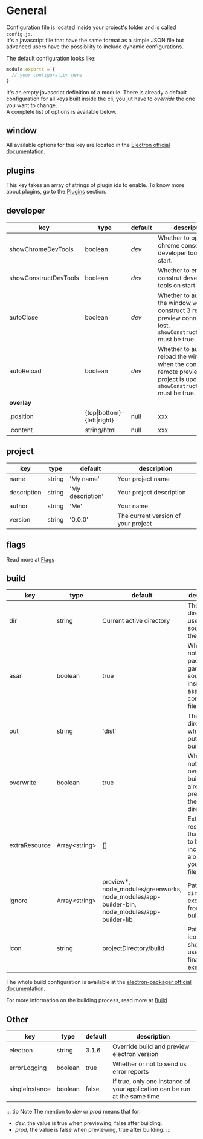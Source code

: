 # General

Configuration file is located inside your project's folder and is called `config.js`.\
It's a javascript file that have the same format as a simple JSON file but advanced users have the possibility to include dynamic configurations.

The default configuration looks like:

```js
module.exports = {
  // your configuration here
}
```

It's an empty javascript definition of a module. There is already a default configuration for all keys built inside the cli, you jut have to *override* the one you want to change. \
A complete list of options is available below.

## window

All available options for this key are located in the [Electron official documentation](https://electronjs.org/docs/api/browser-window#new-browserwindowoptions).

## plugins
This key takes an array of strings of plugin ids to enable. To know more about plugins, go to the [Plugins](/plugins/using-plugins) section.


## developer
| key | type | default | description|
|-----|------|---------|------------|
| showChromeDevTools | boolean | *dev* | Whether to open the chrome console developer tools on start.
| showConstructDevTools | boolean | *dev* | Whether to enable the construt developer tools on start.
| autoClose | boolean | *dev* | Whether to auto close the window when the construct 3 remote preview connection is lost. `showConstructDevTools` must be true.
| autoReload | boolean | *dev* | Whether to auto reload the window when the construct 3 remote preview project is updated. `showConstructDevTools` must be true.
| __**overlay**__ | | | |
| .position | {top\|bottom}-{left\|right} | null | xxx |
| .content | string/html | null | xxx |


## project
| key | type | default | description|
|-----|------|---------|------------|
| name | string | 'My name' | Your project name |
| description | string | 'My description' | Your project description |
| author | string | 'Me' | Your name |
| version | string | '0.0.0' | The current version of your project |

## flags
Read more at [Flags](/configuration/flags)

## build
| key | type | default | description|
|-----|------|---------|------------|
| dir | string | Current active directory | The directory to use as source for the build |
| asar | boolean | true | Whether or not packaging game sources inside an asar compressed file |
| out | string | 'dist' | The directory where to put your builds |
| overwrite | boolean | true | Whether or not to override builds already present in the `out` directory |
| extraResource | Array\<string\> | [] | Extra resources that needs to be included alongside your game files |
| ignore | Array\<string\> | preview*, node_modules\/greenworks, node_modules\/app-builder-bin, node_modules\/app-builder-lib | Path from `dir` to be excluded from the build |
| icon | string | projectDirectory/build | Path to the icon that should be used for the final executable

The whole build configuration is available at the [electron-packager official documentation](https://github.com/electron-userland/electron-packager/blob/master/docs/api.md).

For more information on the building process, read more at [Build](/build/)
  
## Other
| key | type | default | description|
|-----|------|---------|------------|
| electron | string | 3.1.6 | Override build and preview electron version
| errorLogging | boolean | true | Whether or not to send us error reports
| singleInstance | boolean | false | If true, only one instance of your application can be run at the same time

::: tip Note
The mention to *dev* or *prod* means that for:
- *dev*, the value is true when previewing, false after building.
- *prod*, the value is false when previewing, true after building.
:::
